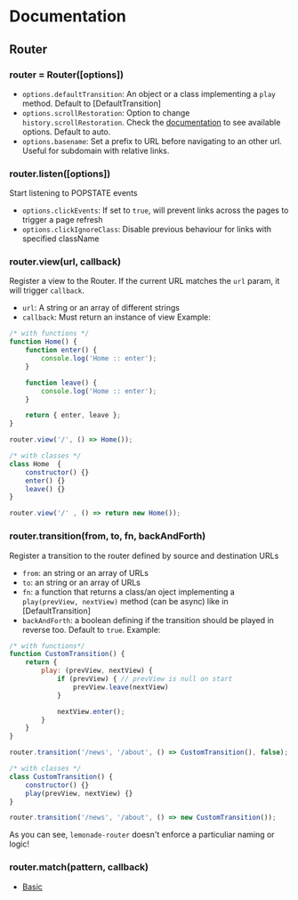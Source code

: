# Documentation

## Router

### router = Router([options])
- `options.defaultTransition`: An object or a class implementing a `play` method. Default to [DefaultTransition]
- `options.scrollRestoration`: Option to change `history.scrollRestoration`. Check the [documentation](https://developers.google.com/web/updates/2015/09/history-api-scroll-restoration) to see available options. Default to auto.
- `options.basename`: Set a prefix to URL before navigating to an other url. Useful for subdomain with relative links.

### router.listen([options])
Start listening to POPSTATE events
- `options.clickEvents`: If set to `true`, will prevent links across the pages to trigger a page refresh
- `options.clickIgnoreClass`: Disable previous behaviour for links with specified className

### router.view(url, callback)
Register a view to the Router. If the current URL matches the `url` param, it will trigger `callback`.
- `url`: A string or an array of different strings
- `callback`: Must return an instance of view 
Example:
```js
/* with functions */
function Home() {
    function enter() {
        console.log('Home :: enter');
    }

    function leave() {
        console.log('Home :: enter');
    }

    return { enter, leave };
}

router.view('/', () => Home());

/* with classes */
class Home  {
    constructor() {}
    enter() {}
    leave() {}
}

router.view('/' , () => return new Home());
```

### router.transition(from, to, fn, backAndForth)
Register a transition to the router defined by source and destination URLs
- `from`: an string or an array of URLs 
- `to`: an string or an array of URLs 
- `fn`: a function that returns a class/an oject implementing a `play(prevView, nextView)` method (can be async) like in [DefaultTransition]
- `backAndForth`: a boolean defining if the transition should be played in reverse too. Default to `true`.
Example:
```js
/* with functions*/
function CustomTransition() {
    return {
        play: (prevView, nextView) {
            if (prevView) { // prevView is null on start
                prevView.leave(nextView)
            }

            nextView.enter();
        }
    }
}

router.transition('/news', '/about', () => CustomTransition(), false);

/* with classes */
class CustomTransition() {
    constructor() {}
    play(prevView, nextView) {}
}

router.transition('/news', '/about', () => new CustomTransition());
```
As you can see, `lemonade-router` doesn't enforce a particuliar naming or logic!  


### router.match(pattern, callback)


- [Basic](https://github.com/raphaelameaume/lemonade-router/tree/master/docs/Basic.md)